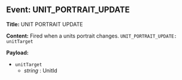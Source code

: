 ## Event: UNIT_PORTRAIT_UPDATE

**Title:** UNIT PORTRAIT UPDATE

**Content:**
Fired when a units portrait changes.
`UNIT_PORTRAIT_UPDATE: unitTarget`

**Payload:**
- `unitTarget`
  - *string* : UnitId
